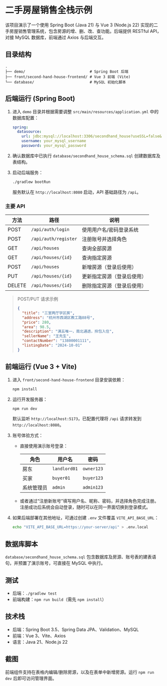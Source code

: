 # 二手房屋销售全栈示例

该项目演示了一个使用 Spring Boot (Java 21) 与 Vue 3 (Node.js 22) 实现的二手房屋销售管理系统，包含房源的增、删、改、查功能。后端提供 RESTful API，对接 MySQL 数据库，前端通过 Axios 与后端交互。

## 目录结构

```
.
├── demo/                             # Spring Boot 后端
├── front/second-hand-house-frontend/ # Vue 3 前端 (Vite)
└── database/                         # MySQL 初始化脚本
```

## 后端运行 (Spring Boot)

1. 进入 `demo` 目录并根据需要调整 `src/main/resources/application.yml` 中的数据库配置：

   ```yaml
   spring:
     datasource:
       url: jdbc:mysql://localhost:3306/secondhand_house?useSSL=false&allowPublicKeyRetrieval=true&serverTimezone=UTC
       username: your_mysql_username
       password: your_mysql_password
   ```

2. 确认数据库中已执行 `database/secondhand_house_schema.sql` 创建数据库及表结构。
3. 启动后端服务：

   ```bash
   ./gradlew bootRun
   ```

   服务默认在 `http://localhost:8080` 启动，API 基础路径为 `/api`。

### 主要 API

| 方法 | 路径                   | 说明                       |
| ---- | ---------------------- | -------------------------- |
| POST | `/api/auth/login`      | 使用用户名/密码登录系统    |
| POST | `/api/auth/register`   | 注册账号并选择角色        |
| GET  | `/api/houses`          | 查询全部房源               |
| GET  | `/api/houses/{id}`     | 查询指定房源               |
| POST | `/api/houses`          | 新增房源（登录后使用）     |
| PUT  | `/api/houses/{id}`     | 更新指定房源（登录后使用） |
| DELETE | `/api/houses/{id}`   | 删除指定房源（登录后使用） |

> POST/PUT 请求示例
> ```json
> {
>   "title": "三室两厅学区房",
>   "address": "杭州市西湖区教工路88号",
>   "price": 280,
>   "area": 98.5,
>   "description": "满五唯一，南北通透，拎包入住",
>   "sellerName": "王先生",
>   "contactNumber": "13800001111",
>   "listingDate": "2024-10-01"
> }
> ```

## 前端运行 (Vue 3 + Vite)

1. 进入 `front/second-hand-house-frontend` 目录安装依赖：

   ```bash
   npm install
   ```

2. 运行开发服务器：

   ```bash
   npm run dev
   ```

   默认监听 `http://localhost:5173`，已配置代理将 `/api` 请求转发到 `http://localhost:8080`。

3. 账号体验方式：

   - 直接使用演示账号登录：

     | 角色         | 用户名       | 密码       |
     | ------------ | ------------ | ---------- |
     | 房东         | `landlord01` | `owner123` |
     | 买家         | `buyer01`    | `buyer123` |
     | 系统管理员   | `admin`      | `admin123` |

   - 或者通过“注册新账号”填写用户名、昵称、密码，并选择角色完成注册。注册成功后系统会自动登录，随时可以在同一界面切换到登录模式。

4. 如果后端部署在其他地址，可通过创建 `.env` 文件覆盖 `VITE_API_BASE_URL`：

   ```bash
   echo "VITE_API_BASE_URL=https://your-server/api" > .env.local
   ```

## 数据库脚本

`database/secondhand_house_schema.sql` 包含数据库及房源、账号表的建表语句，并预置了演示账号，可直接在 MySQL 中执行。

## 测试

- 后端：`./gradlew test`
- 前端构建：`npm run build`（需先 `npm install`）

## 技术栈

- 后端：Spring Boot 3.5、Spring Data JPA、Validation、MySQL
- 前端：Vue 3、Vite、Axios
- 语言：Java 21、Node.js 22

## 截图

前端组件支持在表格内编辑/删除房源，以及在表单中新增房源。运行 `npm run dev` 后即可访问管理界面。
